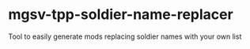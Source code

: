 # mgsv-tpp-soldier-name-replacer
Tool to easily generate mods replacing soldier names with your own list
